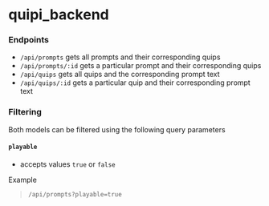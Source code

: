 # quipi_backend

### Endpoints 

- `/api/prompts` gets all prompts and their corresponding quips 
- `/api/prompts/:id` gets a particular prompt and their corresponding quips
- `/api/quips` gets all quips and the corresponding prompt text
- `/api/quips/:id` gets a particular quip and their corresponding prompt text

### Filtering 

Both models can be filtered using the following query parameters 

#### `playable` 

- accepts values `true` or `false`

Example 

> `/api/prompts?playable=true`
